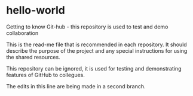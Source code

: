 # hello-world
Getting to know Git-hub - this repository is used to test and demo collaboration

This is the read-me file that is recommended in each repository.   It should describe the purpose of the project and any special instructions for using the shared resources.

This repository can be ignored, it is used for testing and demonstrating features of GitHub to collegues.

The edits in this line are being made in a second branch.
